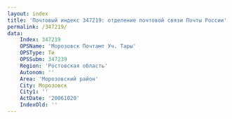 ```yaml
---
layout: index
title: 'Почтовый индекс 347219: отделение почтовой связи Почты России'
permalink: /347219/
data:
    Index: 347219
    OPSName: 'Морозовск Почтамт Уч. Тары'
    OPSType: Ти
    OPSSubm: 347239
    Region: 'Ростовская область'
    Autonom: ''
    Area: 'Морозовский район'
    City: Морозовск
    City1: ''
    ActDate: '20061020'
    IndexOld: ''
---
```

